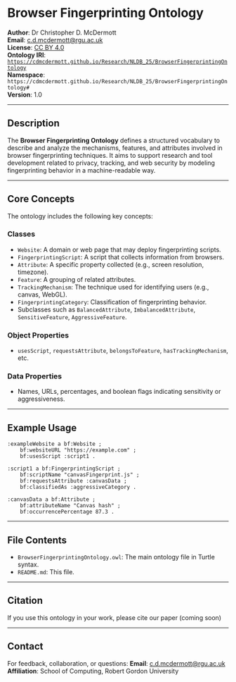 # Browser Fingerprinting Ontology

**Author**: Dr Christopher D. McDermott  
**Email**: c.d.mcdermott@rgu.ac.uk  
**License**: [CC BY 4.0](https://creativecommons.org/licenses/by/4.0/)  
**Ontology IRI**: [`https://cdmcdermott.github.io/Research/NLDB_25/BrowserFingerprintingOntology`](https://cdmcdermott.github.io/Research/NLDB_25/BrowserFingerprintingOntology)  
**Namespace**: `https://cdmcdermott.github.io/Research/NLDB_25/BrowserFingerprintingOntology#`  
**Version**: 1.0

---

## Description

The **Browser Fingerprinting Ontology** defines a structured vocabulary to describe and analyze the mechanisms, features, and attributes involved in browser fingerprinting techniques. It aims to support research and tool development related to privacy, tracking, and web security by modeling fingerprinting behavior in a machine-readable way.

---

## Core Concepts

The ontology includes the following key concepts:

### Classes
- `Website`: A domain or web page that may deploy fingerprinting scripts.
- `FingerprintingScript`: A script that collects information from browsers.
- `Attribute`: A specific property collected (e.g., screen resolution, timezone).
- `Feature`: A grouping of related attributes.
- `TrackingMechanism`: The technique used for identifying users (e.g., canvas, WebGL).
- `FingerprintingCategory`: Classification of fingerprinting behavior.
- Subclasses such as `BalancedAttribute`, `ImbalancedAttribute`, `SensitiveFeature`, `AggressiveFeature`.

### Object Properties
- `usesScript`, `requestsAttribute`, `belongsToFeature`, `hasTrackingMechanism`, etc.

### Data Properties
- Names, URLs, percentages, and boolean flags indicating sensitivity or aggressiveness.

---

## Example Usage

```turtle
:exampleWebsite a bf:Website ;
    bf:websiteURL "https://example.com" ;
    bf:usesScript :script1 .

:script1 a bf:FingerprintingScript ;
    bf:scriptName "canvasFingerprint.js" ;
    bf:requestsAttribute :canvasData ;
    bf:classifiedAs :aggressiveCategory .

:canvasData a bf:Attribute ;
    bf:attributeName "Canvas hash" ;
    bf:occurrencePercentage 87.3 .
```

---

## File Contents

- `BrowserFingerprintingOntology.owl`: The main ontology file in Turtle syntax.
- `README.md`: This file.

---

## Citation

If you use this ontology in your work, please cite our paper (coming soon)


---

## Contact

For feedback, collaboration, or questions:
**Email**: c.d.mcdermott@rgu.ac.uk  
**Affiliation**: School of Computing, Robert Gordon University
